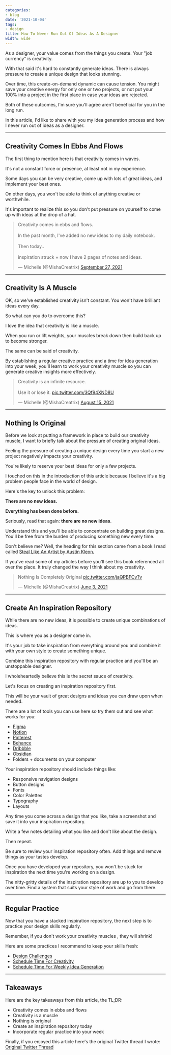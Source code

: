 ```yaml
---
categories:
- blog
date: '2021-10-04'
tags:
- design
title: How To Never Run Out Of Ideas As A Designer
width: wide
---
```


As a designer, your value comes from the things you create. Your "job currency" is creativity.

With that said it's hard to constantly generate ideas. There is always pressure to create a unique design that looks stunning. 

Over time, this create-on-demand dynamic can cause tension. You might save your creative energy for only one or two projects, or not put your 100% into a project in the first place in case your ideas are rejected.

Both of these outcomes, I'm sure you'll agree aren't beneficial for you in the long run.

In this article, I'd like to share with you my idea generation process and how I never run out of ideas as a designer.

---

## Creativity Comes In Ebbs And Flows

The first thing to mention here is that creativity comes in waves. 

It's not a constant force or presence, at least not in my experience. 

Some days you can be very creative, come up with lots of great ideas, and implement your best ones. 

On other days, you won't be able to think of anything creative or worthwhile.

It's important to realize this so you don't put pressure on yourself to come up with ideas at the drop of a hat.

<blockquote class="twitter-tweet"><p lang="en" dir="ltr">Creativity comes in ebbs and flows.<br><br>In the past month, I&#39;ve added no new ideas to my daily notebook.<br><br>Then today.. <br><br>inspiration struck + now I have 2 pages of notes and ideas.</p>&mdash; Michelle (@MishaCreatrix) <a href="https://twitter.com/MishaCreatrix/status/1442517640350613505?ref_src=twsrc%5Etfw">September 27, 2021</a></blockquote> <script async src="https://platform.twitter.com/widgets.js" charset="utf-8"></script>

---

## Creativity Is A Muscle

OK, so we've established creativity isn't constant. You won't have brilliant ideas every day. 

So what can you do to overcome this?

I love the idea that creativity is like a muscle. 

When you run or lift weights, your muscles break down then build back up to become stronger.

The same can be said of creativity.

By establishing a regular creative practice and a time for idea generation into your week, you'll learn to work your creativity muscle so you can generate creative insights more effectively.

<blockquote class="twitter-tweet"><p lang="en" dir="ltr">Creativity is an infinite resource.<br><br>Use it or lose it. <a href="https://t.co/3Qf94XND8U">pic.twitter.com/3Qf94XND8U</a></p>&mdash; Michelle (@MishaCreatrix) <a href="https://twitter.com/MishaCreatrix/status/1426951575914696705?ref_src=twsrc%5Etfw">August 15, 2021</a></blockquote> <script async src="https://platform.twitter.com/widgets.js" charset="utf-8"></script>

---

## Nothing Is Original

Before we look at putting a framework in place to build our creativity muscle, I want to briefly talk about the pressure of creating original ideas.

Feeling the pressure of creating a unique design every time you start a new project negatively impacts your creativity. 

You're likely to reserve your best ideas for only a few projects.

I touched on this in the introduction of this article because I believe it's a big problem people face in the world of design.

Here's the key to unlock this problem:

**There are no new ideas.** 

**Everything has been done before.**

Seriously, read that again: **there are no new ideas**.

Understand this and you'll be able to concentrate on building great designs. You'll be free from the burden of producing something new every time.

Don't believe me? Well, the heading for this section came from a book I read called [Steal Like An Artist by Austin Kleon.](https://mishacreatrix.com/steal-like-an-artist-austin-kleon/)

If you've read some of my articles before you'll see this book referenced all over the place. It truly changed the way I think about my creativity.

<blockquote class="twitter-tweet"><p lang="en" dir="ltr">Nothing Is Completely Original <a href="https://t.co/jaQPBFCvTv">pic.twitter.com/jaQPBFCvTv</a></p>&mdash; Michelle (@MishaCreatrix) <a href="https://twitter.com/MishaCreatrix/status/1400377725118865412?ref_src=twsrc%5Etfw">June 3, 2021</a></blockquote> <script async src="https://platform.twitter.com/widgets.js" charset="utf-8"></script>

---

## Create An Inspiration Repository

While there are no new ideas, it is possible to create unique combinations of ideas.

This is where you as a designer come in.

It's your job to take inspiration from everything around you and combine it with your own style to create something unique.

Combine this inspiration repository with regular practice and you'll be an unstoppable designer.

I wholeheartedly believe this is the secret sauce of creativity.

Let's focus on creating an inspiration repository first.

This will be your vault of great designs and ideas you can draw upon when needed.

There are a lot of tools you can use here so try them out and see what works for you:

- [Figma](https://www.figma.com/)
- [Notion](https://www.notion.so/)
- [Pinterest](https://www.pinterest.com/)
- [Behance](https://www.behance.net/)
- [Dribbble](https://dribbble.com/)
- [Obsidian](https://obsidian.md/)
- Folders + documents on your computer

Your inspiration repository should include things like:

- Responsive navigation designs
- Button designs
- Fonts
- Color Palettes
- Typography
- Layouts

Any time you come across a design that you like, take a screenshot and save it into your inspiration repository. 

Write a few notes detailing what you like and don't like about the design.

Then repeat.

Be sure to review your inspiration repository often. Add things and remove things as your tastes develop. 

Once you have developed your repository, you won't be stuck for inspiration the next time you're working on a design.

The nitty-gritty details of the inspiration repository are up to you to develop over time. Find a system that suits your style of work and go from there.

---

## Regular Practice

Now that you have a stacked inspiration repository, the next step is to practice your design skills regularly.

Remember, if you don't work your creativity muscles , they will shrink!

Here are some practices I recommend to keep your skills fresh:

- [Design Challenges](https://twitter.com/MishaCreatrix/status/1420850628176359436)
- [Schedule Time For Creativity](https://www.mishacreatrix.com/schedule-time-for-creativity)
- [Schedule Time For Weekly Idea Generation](https://www.mishacreatrix.com/designer-come-up-with-ideas#5-schedule-time-for-weekly-idea-generation)

---

## Takeaways

Here are the key takeaways from this article, the TL;DR:

- Creativity comes in ebbs and flows
- Creativity is a muscle
- Nothing is original
- Create an inspiration repository today
- Incorporate regular practice into your week

Finally, if you enjoyed this article here's the original Twitter thread I wrote: [Original Twitter Thread](https://twitter.com/MishaCreatrix/status/1423387596051279872)